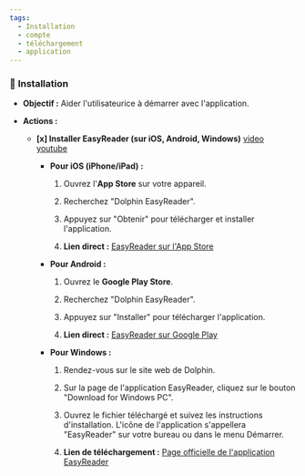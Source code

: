 ```yaml
---
tags:
  - Installation
  - compte
  - téléchargement
  - application
---
```

### 🚀 **Installation**

- **Objectif :** Aider l'utilisateurice à démarrer avec l'application.
    
- **Actions :**
    
    - **[x] Installer EasyReader (sur iOS, Android, Windows)**
      [video youtube](https://youtube.com/clip/UgkxU-2ofDkr7hCniHD94ZBUBYOWGSrdhzb7?si=ulfmf83T-IUCPCoj)
        
        - **Pour iOS (iPhone/iPad) :**
            
            1. Ouvrez l'**App Store** sur votre appareil.
                
            2. Recherchez "Dolphin EasyReader".
                
            3. Appuyez sur "Obtenir" pour télécharger et installer l'application.
                
            4. **Lien direct :** [EasyReader sur l'App Store](https://apps.apple.com/gb/app/dolphin-easyreader/id1161662515)
                
        - **Pour Android :**
            
            1. Ouvrez le **Google Play Store**.
                
            2. Recherchez "Dolphin EasyReader".
                
            3. Appuyez sur "Installer" pour télécharger l'application.
                
            4. **Lien direct :** [EasyReader sur Google Play](https://play.google.com/store/apps/details?id=com.yourdolphin.easyreader)
			
        - **Pour Windows :**
            
            1. Rendez-vous sur le site web de Dolphin.
                
            2. Sur la page de l'application EasyReader, cliquez sur le bouton "Download for Windows PC".
                
            3. Ouvrez le fichier téléchargé et suivez les instructions d'installation. L'icône de l'application s'appellera "EasyReader" sur votre bureau ou dans le menu Démarrer.
                
            4. **Lien de téléchargement :** [Page officielle de l'application EasyReader](https://yourdolphin.com/EasyReader-App)